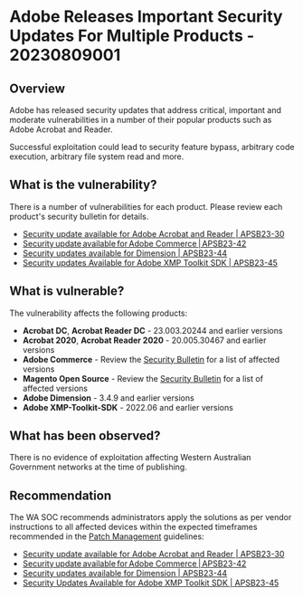 # Adobe Releases Important Security Updates For Multiple Products - 20230809001

## Overview

Adobe has released security updates that address critical, important and moderate vulnerabilities in a number of their popular products such as Adobe Acrobat and Reader.

Successful exploitation could lead to security feature bypass, arbitrary code execution, arbitrary file system read and more.

## What is the vulnerability?

There is a number of vulnerabilities for each product. Please review each product's security bulletin for details.

- [Security update available for Adobe Acrobat and Reader  | APSB23-30](https://helpx.adobe.com/security/products/acrobat/apsb23-30.html)
- [Security update available for Adobe Commerce | APSB23-42
    ](https://helpx.adobe.com/security/products/magento/apsb23-42.html)
- [Security updates available for Dimension | APSB23-44](https://helpx.adobe.com/security/products/dimension/apsb23-44.html)
- [Security updates Available for Adobe XMP Toolkit SDK | APSB23-45](https://helpx.adobe.com/security/products/xmpcore/apsb23-45.html)

## What is vulnerable?

The vulnerability affects the following products:

- **Acrobat DC**, **Acrobat Reader DC** - 23.003.20244 and earlier versions
- **Acrobat 2020**, **Acrobat Reader 2020** - 20.005.30467 and earlier versions
- **Adobe Commerce** - Review the [Security Bulletin](https://helpx.adobe.com/security/products/magento/apsb23-42.html) for a list of affected versions
- **Magento Open Source** - Review the [Security Bulletin](https://helpx.adobe.com/security/products/magento/apsb23-42.html) for a list of affected versions
- **Adobe Dimension** - 3.4.9 and earlier versions
- **Adobe XMP-Toolkit-SDK** - 2022.06 and earlier versions

## What has been observed?

There is no evidence of exploitation affecting Western Australian Government networks at the time of publishing.

## Recommendation

The WA SOC recommends administrators apply the solutions as per vendor instructions to all affected devices within the expected timeframes recommended in the [Patch Management](../guidelines/patch-management.md) guidelines:

- [Security update available for Adobe Acrobat and Reader  | APSB23-30](https://helpx.adobe.com/security/products/acrobat/apsb23-30.html)
- [Security update available for Adobe Commerce | APSB23-42
    ](https://helpx.adobe.com/security/products/magento/apsb23-42.html)
- [Security updates available for Dimension | APSB23-44](https://helpx.adobe.com/security/products/dimension/apsb23-44.html)
- [Security Updates Available for Adobe XMP Toolkit SDK | APSB23-45](https://helpx.adobe.com/security/products/xmpcore/apsb23-45.html)
